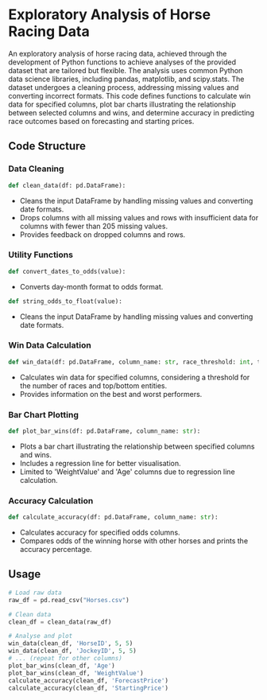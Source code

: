 # Exploratory Analysis of Horse Racing Data
An exploratory analysis of horse racing data, achieved through the development of Python functions to achieve analyses of the provided dataset that are tailored but flexible. The analysis uses common Python data science libraries, including pandas, matplotlib, and scipy.stats. The dataset undergoes a cleaning process, addressing missing values and converting incorrect formats. This code defines functions to calculate win data for specified columns, plot bar charts illustrating the relationship between selected columns and wins, and determine accuracy in predicting race outcomes based on forecasting and starting prices.
## Code Structure
### Data Cleaning
```python
def clean_data(df: pd.DataFrame):
```
- Cleans the input DataFrame by handling missing values and converting date formats.
- Drops columns with all missing values and rows with insufficient data for columns with fewer than 205 missing values.
- Provides feedback on dropped columns and rows.

### Utility Functions
```python
def convert_dates_to_odds(value):
```
- Converts day-month format to odds format.
```python
def string_odds_to_float(value):
```
- Cleans the input DataFrame by handling missing values and converting date formats.

### Win Data Calculation
```python
def win_data(df: pd.DataFrame, column_name: str, race_threshold: int, top_bottom_threshold: int):
```
- Calculates win data for specified columns, considering a threshold for the number of races and top/bottom entities.
- Provides information on the best and worst performers.

### Bar Chart Plotting
```python
def plot_bar_wins(df: pd.DataFrame, column_name: str):
```
- Plots a bar chart illustrating the relationship between specified columns and wins.
- Includes a regression line for better visualisation.
- Limited to 'WeightValue' and 'Age' columns due to regression line calculation.

### Accuracy Calculation
```python
def calculate_accuracy(df: pd.DataFrame, column_name: str):
```
- Calculates accuracy for specified odds columns.
- Compares odds of the winning horse with other horses and prints the accuracy percentage.

## Usage
```python
# Load raw data
raw_df = pd.read_csv("Horses.csv")

# Clean data
clean_df = clean_data(raw_df)

# Analyse and plot
win_data(clean_df, 'HorseID', 5, 5)
win_data(clean_df, 'JockeyID', 5, 5)
# ... (repeat for other columns)
plot_bar_wins(clean_df, 'Age')
plot_bar_wins(clean_df, 'WeightValue')
calculate_accuracy(clean_df, 'ForecastPrice')
calculate_accuracy(clean_df, 'StartingPrice')
```
